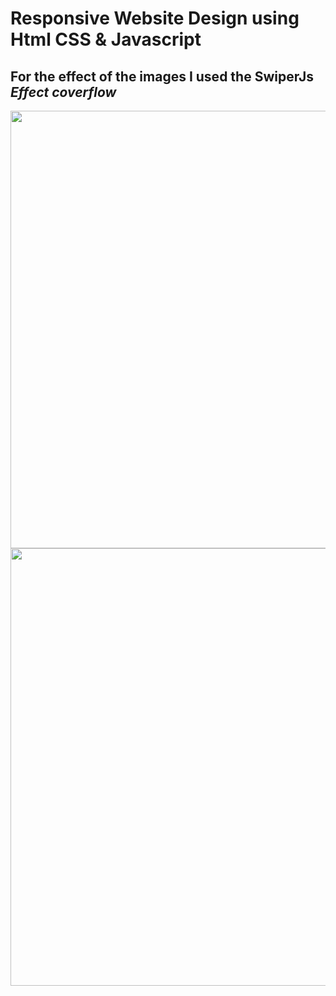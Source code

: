 # Responsive Website Design using Html CSS & Javascript
## For the effect of the images I used the SwiperJs *Effect coverflow*

<div align="center">
<img src="https://user-images.githubusercontent.com/83943087/140003663-fbecf1f6-0262-4cfd-9e8d-50a34555f8c8.png" width="700px" />
</div>
<div align="center">
<img src="https://user-images.githubusercontent.com/83943087/140003777-54554471-143b-4655-8996-4050cb5a42a1.png" width="700px" />
</div>


